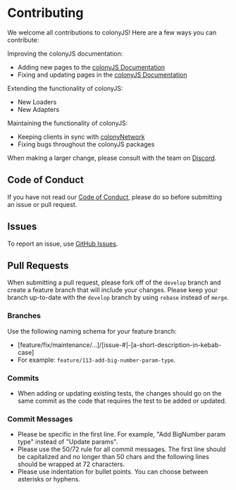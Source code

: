 # Contributing

We welcome all contributions to colonyJS! Here are a few ways you can contribute:

Improving the colonyJS documentation:

* Adding new pages to the [colonyJS Documentation](https://docs.colony.io/colonyjs/)
* Fixing and updating pages in the [colonyJS Documentation](https://docs.colony.io/colonyjs/)

Extending the functionality of colonyJS:

* New Loaders
* New Adapters

Maintaining the functionality of colonyJS:

* Keeping clients in sync with [colonyNetwork](https://github.com/JoinColony/colonyNetwork)
* Fixing bugs throughout the colonyJS packages

When making a larger change, please consult with the team on [Discord](https://discord.gg/feVZWwysqM).

## Code of Conduct

If you have not read our [Code of Conduct](https://github.com/JoinColony/colonyJS/blob/master/CODE_OF_CONDUCT.md), please do so before submitting an issue or pull request.

## Issues

To report an issue, use [GitHub Issues](https://github.com/JoinColony/colonyJS/issues).

## Pull Requests

When submitting a pull request, please fork off of the `develop` branch and create a feature branch that will include your changes. Please keep your branch up-to-date with the `develop` branch by using `rebase` instead of `merge`.

### Branches

Use the following naming schema for your feature branch:
* [feature/fix/maintenance/...]/[issue-#]-[a-short-description-in-kebab-case]
* For example: `feature/113-add-big-number-param-type`.

### Commits

* When adding or updating existing tests, the changes should go on the same commit as the code that requires the test to be added or updated.

### Commit Messages

* Please be specific in the first line. For example, "Add BigNumber param type" instead of "Update params".
* Please use the 50/72 rule for all commit messages. The first line should be capitalized and no longer than 50 chars and the following lines should be wrapped at 72 characters.
* Please use indentation for bullet points. You can choose between asterisks or hyphens.

